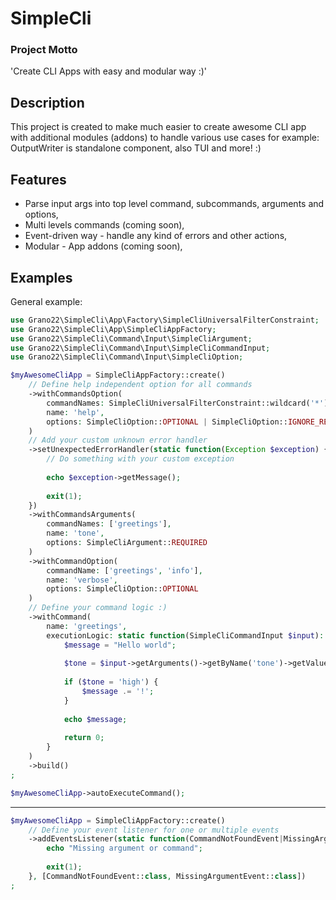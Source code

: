 SimpleCli
===========

### Project Motto

'Create CLI Apps with easy and modular way :)'

## Description

This project is created to make much easier to create awesome CLI app with additional modules (addons) to
handle various use cases for example: OutputWriter is standalone component, also TUI and more! :)

## Features

* Parse input args into top level command, subcommands, arguments and options,
* Multi levels commands (coming soon),
* Event-driven way - handle any kind of errors and other actions,
* Modular - App addons (coming soon),

## Examples

General example:

```php
use Grano22\SimpleCli\App\Factory\SimpleCliUniversalFilterConstraint;
use Grano22\SimpleCli\App\SimpleCliAppFactory;
use Grano22\SimpleCli\Command\Input\SimpleCliArgument;
use Grano22\SimpleCli\Command\Input\SimpleCliCommandInput;
use Grano22\SimpleCli\Command\Input\SimpleCliOption;

$myAwesomeCliApp = SimpleCliAppFactory::create()
    // Define help independent option for all commands
    ->withCommandsOption(
        commandNames: SimpleCliUniversalFilterConstraint::wildcard('*'),
        name: 'help',
        options: SimpleCliOption::OPTIONAL | SimpleCliOption::IGNORE_REST_REQUIRED | SimpleCliOption::NEGABLE
    )
    // Add your custom unknown error handler
    ->setUnexpectedErrorHandler(static function(Exception $exception) {
        // Do something with your custom exception
        
        echo $exception->getMessage();
        
        exit(1);
    })
    ->withCommandsArguments(
        commandNames: ['greetings'],
        name: 'tone',
        options: SimpleCliArgument::REQUIRED
    )
    ->withCommandOption(
        commandName: ['greetings', 'info'],
        name: 'verbose',
        options: SimpleCliOption::OPTIONAL
    )
    // Define your command logic :)
    ->withCommand(
        name: 'greetings',
        executionLogic: static function(SimpleCliCommandInput $input): int {
            $message = "Hello world";
                    
            $tone = $input->getArguments()->getByName('tone')->getValue();
            
            if ($tone = 'high') {
                $message .= '!';
            }
            
            echo $message;
        
            return 0;
        }
    )
    ->build()
;

$myAwesomeCliApp->autoExecuteCommand();
```

---

```php
$myAwesomeCliApp = SimpleCliAppFactory::create()
    // Define your event listener for one or multiple events
    ->addEventsListener(static function(CommandNotFoundEvent|MissingArgumentEvent $event) {
        echo "Missing argument or command";
        
        exit(1);
    }, [CommandNotFoundEvent::class, MissingArgumentEvent::class])
;
```